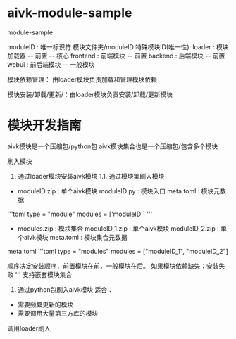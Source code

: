 # aivk-module-sample
 module-sample

moduleID : 唯一标识符 模块文件夹/moduleID
特殊模块ID(唯一性):
loader : 模块加载器 -- 前置 -- 核心
frontend : 前端模块 -- 前置
backend : 后端模块 -- 前置
webui : 前后端模块 -- 一般模块

模块依赖管理：
由loader模块负责加载和管理模块依赖

模块安装/卸载/更新/：由loader模块负责安装/卸载/更新模块

# 模块开发指南

aivk模块是一个压缩包/python包
aivk模块集合也是一个压缩包/包含多个模块

刷入模块
1. 通过loader模块安装aivk模块
1.1. 通过模块集刷入模块

- moduleID.zip : 单个aivk模块
moduleID.py : 模块入口
meta.toml : 模块元数据

'''toml
type = "module"
modules = ['moduleID']
'''
- modules.zip : 模块集合
moduleID_1.zip : 单个aivk模块
moduleID_2.zip : 单个aivk模块
meta.toml : 模块集合元数据

meta.toml
'''toml
type = "modules"
modules = ["moduleID_1", "moduleID_2"]

顺序决定安装顺序，前置模块在前，一般模块在后。
如果模块依赖缺失：安装失败
'''
支持嵌套模块集合

1. 通过python包刷入aivk模块
适合：
- 需要频繁更新的模块
- 需要调用大量第三方库的模块

调用loader刷入
